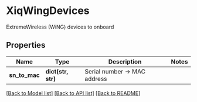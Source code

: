# XiqWingDevices

ExtremeWireless (WiNG) devices to onboard
## Properties
Name | Type | Description | Notes
------------ | ------------- | ------------- | -------------
**sn_to_mac** | **dict(str, str)** | Serial number -&gt; MAC address | 

[[Back to Model list]](../README.md#documentation-for-models) [[Back to API list]](../README.md#documentation-for-api-endpoints) [[Back to README]](../README.md)


